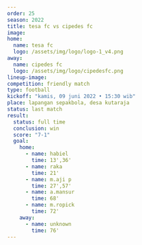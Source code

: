 ```yaml
---
order: 25
season: 2022
title: tesa fc vs cipedes fc
image: 
home:
  name: tesa fc
  logo: /assets/img/logo/logo-1_v4.png
away:
  name: cipedes fc
  logo: /assets/img/logo/cipedesfc.png
lineup-image:
competition: friendly match
type: football
kickoff: "kamis, 09 juni 2022 • 15:30 wib"
place: lapangan sepakbola, desa kutaraja
status: last match
result: 
  status: full time
  conclusion: win
  score: "7-1"
  goal: 
    home:
      - name: habiel
        time: 13',36'
      - name: raka
        time: 21'
      - name: m.aji p
        time: 27',57'
      - name: a.mansur
        time: 68'
      - name: m.ropick
        time: 72'
    away:
      - name: unknown
        time: 76'
---
```

